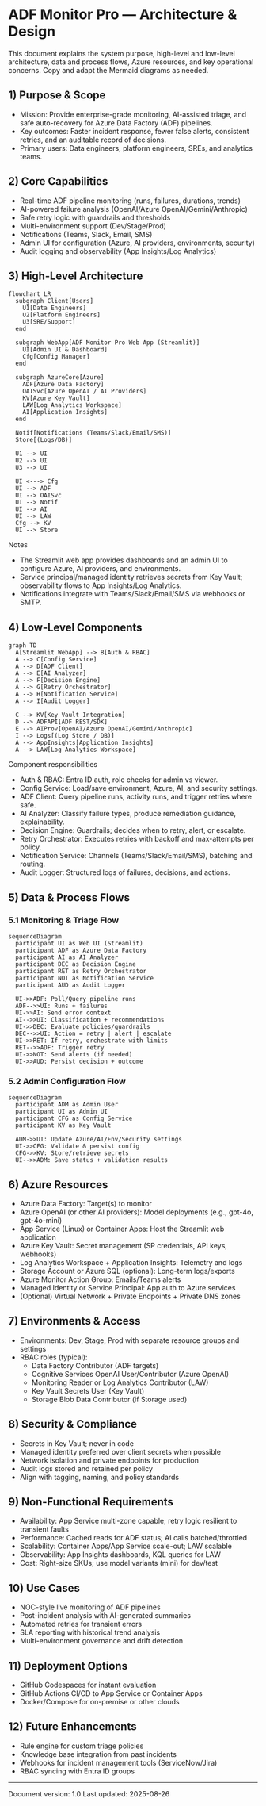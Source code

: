 # ADF Monitor Pro — Architecture & Design

This document explains the system purpose, high-level and low-level architecture, data and process flows, Azure resources, and key operational concerns. Copy and adapt the Mermaid diagrams as needed.

## 1) Purpose & Scope
- Mission: Provide enterprise-grade monitoring, AI-assisted triage, and safe auto-recovery for Azure Data Factory (ADF) pipelines.
- Key outcomes: Faster incident response, fewer false alerts, consistent retries, and an auditable record of decisions.
- Primary users: Data engineers, platform engineers, SREs, and analytics teams.

## 2) Core Capabilities
- Real-time ADF pipeline monitoring (runs, failures, durations, trends)
- AI-powered failure analysis (OpenAI/Azure OpenAI/Gemini/Anthropic)
- Safe retry logic with guardrails and thresholds
- Multi-environment support (Dev/Stage/Prod)
- Notifications (Teams, Slack, Email, SMS)
- Admin UI for configuration (Azure, AI providers, environments, security)
- Audit logging and observability (App Insights/Log Analytics)

## 3) High-Level Architecture

```mermaid
flowchart LR
  subgraph Client[Users]
    U1[Data Engineers]
    U2[Platform Engineers]
    U3[SRE/Support]
  end

  subgraph WebApp[ADF Monitor Pro Web App (Streamlit)]
    UI[Admin UI & Dashboard]
    Cfg[Config Manager]
  end

  subgraph AzureCore[Azure]
    ADF[Azure Data Factory]
    OAISvc[Azure OpenAI / AI Providers]
    KV[Azure Key Vault]
    LAW[Log Analytics Workspace]
    AI[Application Insights]
  end

  Notif[Notifications (Teams/Slack/Email/SMS)]
  Store[(Logs/DB)]

  U1 --> UI
  U2 --> UI
  U3 --> UI

  UI <---> Cfg
  UI --> ADF
  UI --> OAISvc
  UI --> Notif
  UI --> AI
  UI --> LAW
  Cfg --> KV
  UI --> Store
```

Notes
- The Streamlit web app provides dashboards and an admin UI to configure Azure, AI providers, and environments.
- Service principal/managed identity retrieves secrets from Key Vault; observability flows to App Insights/Log Analytics.
- Notifications integrate with Teams/Slack/Email/SMS via webhooks or SMTP.

## 4) Low-Level Components

```mermaid
graph TD
  A[Streamlit WebApp] --> B[Auth & RBAC]
  A --> C[Config Service]
  A --> D[ADF Client]
  A --> E[AI Analyzer]
  A --> F[Decision Engine]
  A --> G[Retry Orchestrator]
  A --> H[Notification Service]
  A --> I[Audit Logger]

  C --> KV[Key Vault Integration]
  D --> ADFAPI[ADF REST/SDK]
  E --> AIProv[OpenAI/Azure OpenAI/Gemini/Anthropic]
  I --> Logs[(Log Store / DB)]
  A --> AppInsights[Application Insights]
  A --> LAW[Log Analytics Workspace]
```

Component responsibilities
- Auth & RBAC: Entra ID auth, role checks for admin vs viewer.
- Config Service: Load/save environment, Azure, AI, and security settings.
- ADF Client: Query pipeline runs, activity runs, and trigger retries where safe.
- AI Analyzer: Classify failure types, produce remediation guidance, explainability.
- Decision Engine: Guardrails; decides when to retry, alert, or escalate.
- Retry Orchestrator: Executes retries with backoff and max-attempts per policy.
- Notification Service: Channels (Teams/Slack/Email/SMS), batching and routing.
- Audit Logger: Structured logs of failures, decisions, and actions.

## 5) Data & Process Flows

### 5.1 Monitoring & Triage Flow
```mermaid
sequenceDiagram
  participant UI as Web UI (Streamlit)
  participant ADF as Azure Data Factory
  participant AI as AI Analyzer
  participant DEC as Decision Engine
  participant RET as Retry Orchestrator
  participant NOT as Notification Service
  participant AUD as Audit Logger

  UI->>ADF: Poll/Query pipeline runs
  ADF-->>UI: Runs + failures
  UI->>AI: Send error context
  AI-->>UI: Classification + recommendations
  UI->>DEC: Evaluate policies/guardrails
  DEC-->>UI: Action = retry | alert | escalate
  UI->>RET: If retry, orchestrate with limits
  RET-->>ADF: Trigger retry
  UI->>NOT: Send alerts (if needed)
  UI->>AUD: Persist decision + outcome
```

### 5.2 Admin Configuration Flow
```mermaid
sequenceDiagram
  participant ADM as Admin User
  participant UI as Admin UI
  participant CFG as Config Service
  participant KV as Key Vault

  ADM->>UI: Update Azure/AI/Env/Security settings
  UI->>CFG: Validate & persist config
  CFG->>KV: Store/retrieve secrets
  UI-->>ADM: Save status + validation results
```

## 6) Azure Resources
- Azure Data Factory: Target(s) to monitor
- Azure OpenAI (or other AI providers): Model deployments (e.g., gpt-4o, gpt-4o-mini)
- App Service (Linux) or Container Apps: Host the Streamlit web application
- Azure Key Vault: Secret management (SP credentials, API keys, webhooks)
- Log Analytics Workspace + Application Insights: Telemetry and logs
- Storage Account or Azure SQL (optional): Long-term logs/exports
- Azure Monitor Action Group: Emails/Teams alerts
- Managed Identity or Service Principal: App auth to Azure services
- (Optional) Virtual Network + Private Endpoints + Private DNS zones

## 7) Environments & Access
- Environments: Dev, Stage, Prod with separate resource groups and settings
- RBAC roles (typical):
  - Data Factory Contributor (ADF targets)
  - Cognitive Services OpenAI User/Contributor (Azure OpenAI)
  - Monitoring Reader or Log Analytics Contributor (LAW)
  - Key Vault Secrets User (Key Vault)
  - Storage Blob Data Contributor (if Storage used)

## 8) Security & Compliance
- Secrets in Key Vault; never in code
- Managed identity preferred over client secrets when possible
- Network isolation and private endpoints for production
- Audit logs stored and retained per policy
- Align with tagging, naming, and policy standards

## 9) Non-Functional Requirements
- Availability: App Service multi-zone capable; retry logic resilient to transient faults
- Performance: Cached reads for ADF status; AI calls batched/throttled
- Scalability: Container Apps/App Service scale-out; LAW scalable
- Observability: App Insights dashboards, KQL queries for LAW
- Cost: Right-size SKUs; use model variants (mini) for dev/test

## 10) Use Cases
- NOC-style live monitoring of ADF pipelines
- Post-incident analysis with AI-generated summaries
- Automated retries for transient errors
- SLA reporting with historical trend analysis
- Multi-environment governance and drift detection

## 11) Deployment Options
- GitHub Codespaces for instant evaluation
- GitHub Actions CI/CD to App Service or Container Apps
- Docker/Compose for on-premise or other clouds

## 12) Future Enhancements
- Rule engine for custom triage policies
- Knowledge base integration from past incidents
- Webhooks for incident management tools (ServiceNow/Jira)
- RBAC syncing with Entra ID groups

---

Document version: 1.0
Last updated: 2025-08-26
